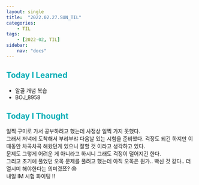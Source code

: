 ```yaml
---
layout: single
title:  "2022.02.27.SUN_TIL"
categories: 
    - TIL
tags: 
    - [2022-02, TIL]
sidebar:
    nav: "docs"
---
```



## <a style="color:#00adb5">Today I Learned</a>
- 알골 개념 복습
- BOJ_8958
 
## <a style="color:#00adb5">Today I Thought</a>
일찍 구미로 가서 공부하려고 했는데 사정상 일찍 가지 못했다.<br>
그래서 저녁에 도착해서 부랴부랴 다음날 있는 시험을 준비했다. 걱정도 되긴 하지만 이때동안 차곡차곡 해왔던게 있으니 잘할 것 이라고 생각하고 있다.<br>
문제도 그렇게 어려운 게 아니라고 하시니 그래도 걱정이 덜어지긴 한다.<br>
그리고 초기에 풀었던 오목 문제를 풀려고 했는데 아직 오목은 뭔가.. 빡신 것 같다.. 더 열시미 해야한다는 의미겠쬬? 😓<br>
내일 IM 시험 화이팅 !! 